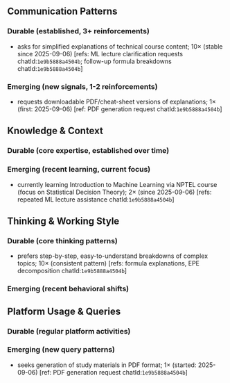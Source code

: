 ## Communication Patterns
### Durable (established, 3+ reinforcements)
- asks for simplified explanations of technical course content; 10× (stable since 2025-09-06) [refs: ML lecture clarification requests chatId:`1e9b5888a4504b`; follow-up formula breakdowns chatId:`1e9b5888a4504b`]

### Emerging (new signals, 1-2 reinforcements)
- requests downloadable PDF/cheat-sheet versions of explanations; 1× (first: 2025-09-06) [ref: PDF generation request chatId:`1e9b5888a4504b`]

## Knowledge & Context
### Durable (core expertise, established over time)

### Emerging (recent learning, current focus)
- currently learning Introduction to Machine Learning via NPTEL course (focus on Statistical Decision Theory); 2× (since 2025-09-06) [refs: repeated ML lecture assistance chatId:`1e9b5888a4504b`]

## Thinking & Working Style
### Durable (core thinking patterns)
- prefers step-by-step, easy-to-understand breakdowns of complex topics; 10× (consistent pattern) [refs: formula explanations, EPE decomposition chatId:`1e9b5888a4504b`]

### Emerging (recent behavioral shifts)

## Platform Usage & Queries
### Durable (regular platform activities)

### Emerging (new query patterns)
- seeks generation of study materials in PDF format; 1× (started: 2025-09-06) [ref: PDF generation request chatId:`1e9b5888a4504b`]